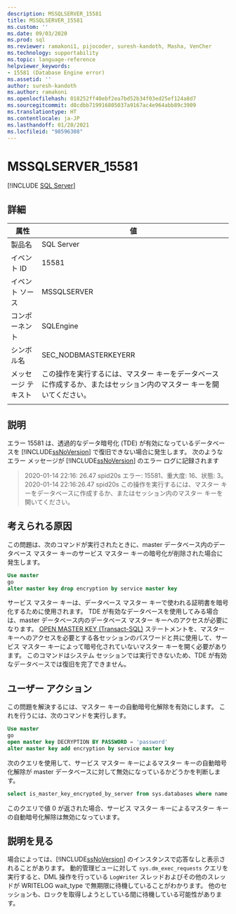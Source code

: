 ```yaml
---
description: MSSQLSERVER_15581
title: MSSQLSERVER_15581
ms.custom: ''
ms.date: 09/03/2020
ms.prod: sql
ms.reviewer: ramakoni1, pijocoder, suresh-kandoth, Masha, VenCher
ms.technology: supportability
ms.topic: language-reference
helpviewer_keywords:
- 15581 (Database Engine error)
ms.assetid: ''
author: suresh-kandoth
ms.author: ramakoni
ms.openlocfilehash: 018252ff40ebf2ea7bd52b34f03ed25ef124a8d7
ms.sourcegitcommit: d8cdbb719916805037a9167ac4e964abb89c3909
ms.translationtype: HT
ms.contentlocale: ja-JP
ms.lasthandoff: 01/20/2021
ms.locfileid: "98596308"
---
```

# <a name="mssqlserver_15581"></a>MSSQLSERVER_15581
 [!INCLUDE [SQL Server](../../includes/applies-to-version/sqlserver.md)]

## <a name="details"></a>詳細

|属性|値|
|---|---|
|製品名|SQL Server|
|イベント ID|15581|
|イベント ソース|MSSQLSERVER|
|コンポーネント|SQLEngine|
|シンボル名|SEC_NODBMASTERKEYERR|
|メッセージ テキスト|この操作を実行するには、マスター キーをデータベースに作成するか、またはセッション内のマスター キーを開いてください。|
||

## <a name="explanation"></a>説明

エラー 15581 は、透過的なデータ暗号化 (TDE) が有効になっているデータベースを [!INCLUDE[ssNoVersion](../../includes/ssnoversion-md.md)] で復旧できない場合に発生します。 次のようなエラー メッセージが [!INCLUDE[ssNoVersion](../../includes/ssnoversion-md.md)] のエラー ログに記録されます

> 2020-01-14 22:16: 26.47 spid20s エラー: 15581、重大度: 16、状態: 3。  
2020-01-14 22:16:26.47 spid20s この操作を実行するには、マスター キーをデータベースに作成するか、またはセッション内のマスター キーを開いてください。

## <a name="possible-cause"></a>考えられる原因

この問題は、次のコマンドが実行されたときに、master データベース内のデータベース マスター キーのサービス マスター キーの暗号化が削除された場合に発生します。

```sql
Use master
go
alter master key drop encryption by service master key
```

サービス マスター キーは、データベース マスター キーで使われる証明書を暗号化するために使用されます。 TDE が有効なデータベースを使用してみる場合は、master データベース内のデータベース マスター キーへのアクセスが必要になります。 [OPEN MASTER KEY (Transact-SQL)](../../t-sql/statements/open-master-key-transact-sql.md) ステートメントを、マスター キーへのアクセスを必要とする各セッションのパスワードと共に使用して、サービス マスター キーによって暗号化されていないマスター キーを開く必要があります。 このコマンドはシステム セッションでは実行できないため、TDE が有効なデータベースでは復旧を完了できません。

## <a name="user-action"></a>ユーザー アクション

この問題を解決するには、マスター キーの自動暗号化解除を有効にします。 これを行うには、次のコマンドを実行します。

```sql
Use master
go
open master key DECRYPTION BY PASSWORD = 'password'
alter master key add encryption by service master key
```

次のクエリを使用して、サービス マスター キーによるマスター キーの自動暗号化解除が master データベースに対して無効になっているかどうかを判断します。

```sql
select is_master_key_encrypted_by_server from sys.databases where name = 'master'
```

このクエリで値 0 が返された場合、サービス マスター キーによるマスター キーの自動暗号化解除は無効になっています。

## <a name="more-information"></a>説明を見る

場合によっては、[!INCLUDE[ssNoVersion](../../includes/ssnoversion-md.md)] のインスタンスで応答なしと表示されることがあります。 動的管理ビューに対して `sys.dm_exec_requests` クエリを実行すると、DML 操作を行っている `LogWriter` スレッドおよびその他のスレッドが WRITELOG wait_type で無期限に待機していることがわかります。 他のセッションも、ロックを取得しようとしている間に待機している可能性があります。